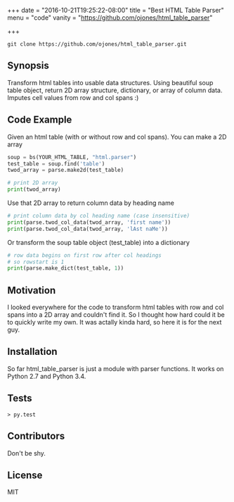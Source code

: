 +++
date = "2016-10-21T19:25:22-08:00"
title = "Best HTML Table Parser"
menu = "code"
vanity = "https://github.com/ojones/html_table_parser"

+++

```
git clone https://github.com/ojones/html_table_parser.git
```

## Synopsis

Transform html tables into usable data structures.  Using beautiful soup table object, return 2D array structure, dictionary, or array of column data.  Imputes cell values from row and col spans :)

## Code Example

Given an html table (with or without row and col spans). You can make a 2D array
```python
soup = bs(YOUR_HTML_TABLE, "html.parser")
test_table = soup.find('table')
twod_array = parse.make2d(test_table)

# print 2D array
print(twod_array)
```
Use that 2D array to return column data by heading name
```python
# print column data by col heading name (case insensitive)
print(parse.twod_col_data(twod_array, 'first name'))
print(parse.twod_col_data(twod_array, 'lAst naMe'))
```
Or transform the soup table object (test_table) into a dictionary
```python
# row data begins on first row after col headings
# so rowstart is 1
print(parse.make_dict(test_table, 1))
```


## Motivation

I looked everywhere for the code to transform html tables with row and col spans into a 2D array and couldn't find it.  So I thought how hard could it be to quickly write my own.  It was actally kinda hard, so here it is for the next guy.

## Installation

So far html_table_parser is just a module with parser functions.  It works on Python 2.7 and Python 3.4.

## Tests
```
> py.test
```
## Contributors

Don't be shy.

## License

MIT
